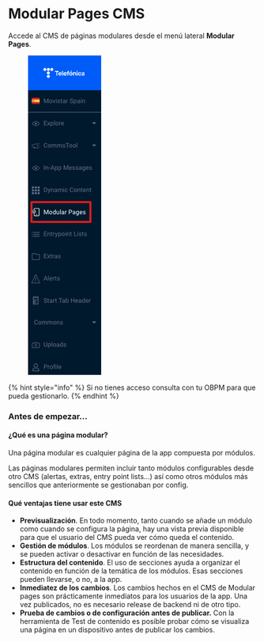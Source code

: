 # Modular Pages CMS

Accede al CMS de páginas modulares desde el menú lateral **Modular Pages**.&#x20;

<figure><img src=".gitbook/assets/image (12).png" alt=""><figcaption></figcaption></figure>

{% hint style="info" %}
Si no tienes acceso consulta con tu OBPM para que pueda gestionarlo.
{% endhint %}

### Antes de empezar...

#### ¿Qué es una página modular?

Una página modular es cualquier página de la app compuesta por módulos.

Las páginas modulares permiten incluir tanto módulos configurables desde otro CMS (alertas, extras, entry point lists...) así como otros módulos más sencillos que anteriormente se gestionaban por config.

#### Qué ventajas tiene usar este CMS

* **Previsualización**. En todo momento, tanto cuando se añade un módulo como cuando se configura la página, hay una vista previa disponible para que el usuario del CMS pueda ver cómo queda el contenido. ​
* **Gestión de módulos**. Los módulos se reordenan de manera sencilla, y se pueden activar o desactivar en función de las necesidades.​
* **Estructura del contenido**. El uso de secciones ayuda a organizar el contenido en función de la temática de los módulos. Esas secciones pueden llevarse, o no, a la app.
* **Inmediatez de los cambios**. Los cambios hechos en el CMS de Modular pages son prácticamente inmediatos para los usuarios de la app. Una vez publicados, no es necesario release de backend ni de otro tipo.
* **Prueba de cambios o de configuración antes de publicar.** Con la herramienta de Test de contenido es posible probar cómo se visualiza una página en un dispositivo antes de publicar los cambios.&#x20;

